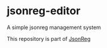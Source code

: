 # jsonreg-editor
A simple jsonreg management system

This repository is part of [JsonReg](https://github.com/Proactive-Development/jsonreg)
